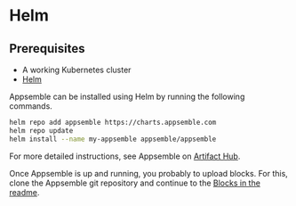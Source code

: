 # Helm

## Prerequisites

- A working Kubernetes cluster
- [Helm](https://helm.sh)

Appsemble can be installed using Helm by running the following commands.

```sh copy
helm repo add appsemble https://charts.appsemble.com
helm repo update
helm install --name my-appsemble appsemble/appsemble
```

For more detailed instructions, see Appsemble on
[Artifact Hub](https://artifacthub.io/packages/helm/appsemble/appsemble).

Once Appsemble is up and running, you probably to upload blocks. For this, clone the Appsemble git
repository and continue to the
[Blocks in the readme](https://gitlab.com/appsemble/appsemble/blob/master/README.md#publishing-blocks).

